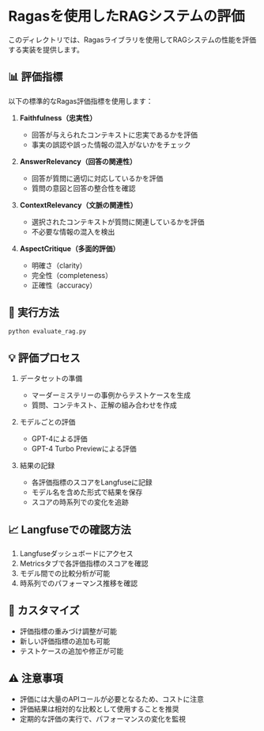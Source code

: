# Ragasを使用したRAGシステムの評価

このディレクトリでは、Ragasライブラリを使用してRAGシステムの性能を評価する実装を提供します。

## 📊 評価指標

以下の標準的なRagas評価指標を使用します：

1. **Faithfulness（忠実性）**
   - 回答が与えられたコンテキストに忠実であるかを評価
   - 事実の誤認や誤った情報の混入がないかをチェック

2. **AnswerRelevancy（回答の関連性）**
   - 回答が質問に適切に対応しているかを評価
   - 質問の意図と回答の整合性を確認

3. **ContextRelevancy（文脈の関連性）**
   - 選択されたコンテキストが質問に関連しているかを評価
   - 不必要な情報の混入を検出

4. **AspectCritique（多面的評価）**
   - 明確さ（clarity）
   - 完全性（completeness）
   - 正確性（accuracy）

## 🚀 実行方法

```bash
python evaluate_rag.py
```

## 💡 評価プロセス

1. データセットの準備
   - マーダーミステリーの事例からテストケースを生成
   - 質問、コンテキスト、正解の組み合わせを作成

2. モデルごとの評価
   - GPT-4による評価
   - GPT-4 Turbo Previewによる評価

3. 結果の記録
   - 各評価指標のスコアをLangfuseに記録
   - モデル名を含めた形式で結果を保存
   - スコアの時系列での変化を追跡

## 📈 Langfuseでの確認方法

1. Langfuseダッシュボードにアクセス
2. Metricsタブで各評価指標のスコアを確認
3. モデル間での比較分析が可能
4. 時系列でのパフォーマンス推移を確認

## 🔧 カスタマイズ

- 評価指標の重みづけ調整が可能
- 新しい評価指標の追加も可能
- テストケースの追加や修正が可能

## ⚠️ 注意事項

- 評価には大量のAPIコールが必要となるため、コストに注意
- 評価結果は相対的な比較として使用することを推奨
- 定期的な評価の実行で、パフォーマンスの変化を監視
